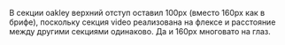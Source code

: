 В секции oakley верхний отступ оставил 100px (вместо 160px как в брифе), поскольку секция video реализована на флексе и расстояние между другими секциями одинаково. Да и 160px многовато на глаз.
